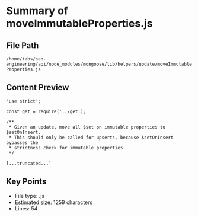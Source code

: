# Summary of moveImmutableProperties.js
  
## File Path
`/home/tabs/seo-engineering/api/node_modules/mongoose/lib/helpers/update/moveImmutableProperties.js`

## Content Preview
```
'use strict';

const get = require('../get');

/**
 * Given an update, move all $set on immutable properties to $setOnInsert.
 * This should only be called for upserts, because $setOnInsert bypasses the
 * strictness check for immutable properties.
 */

[...truncated...]
```

## Key Points
- File type: .js
- Estimated size: 1259 characters
- Lines: 54

